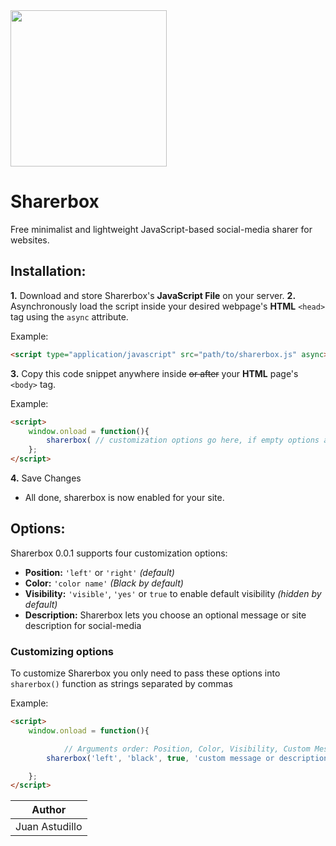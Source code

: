 <img height="250" src="https://pbs.twimg.com/media/EZpSKM3XgAEjWtD.jpg"> 

# Sharerbox

Free minimalist and lightweight JavaScript-based social-media sharer for websites.

## Installation:

**1.** Download and store Sharerbox's **JavaScript File** on your server.
**2.** Asynchronously load the script inside your desired webpage's **HTML** `<head>` tag using the `async` attribute.

Example:
```html
<script type="application/javascript" src="path/to/sharerbox.js" async></script>
```

**3.** Copy this code snippet anywhere inside ~~or after~~ your **HTML** page's ```<body>``` tag.

Example:
```html
<script>
	window.onload = function(){
		sharerbox( // customization options go here, if empty options are set to default);
	};
</script>
```
**4.** Save Changes
* All done, sharerbox is now enabled for your site.

## Options:

Sharerbox 0.0.1 supports four customization options:

* **Position:** `'left'` or `'right'` _(default)_
* **Color:** `'color name'` _(Black by default)_
* **Visibility:** `'visible'`, `'yes'` or `true` to enable default visibility _(hidden by default)_
* **Description:** Sharerbox lets you choose an optional message or site description for social-media

### Customizing options

To customize Sharerbox you only need to pass these options into `sharerbox()` function as strings separated by commas

Example:
```html
<script>
	window.onload = function(){

			// Arguments order: Position, Color, Visibility, Custom Message
		sharerbox('left', 'black', true, 'custom message or description goes here (optional)');

	};
</script>
```

|Author        |
|--------------|
|Juan Astudillo|

